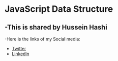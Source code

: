 # JavaScript Data Structure

## -This is shared by Hussein Hashi

-Here is the links of my Social media:

- <a href="https://twitter.com/HusseinKadare2">Twitter</a>
- <a href="https://www.linkedin.com/in/hussein-kadare-8aa1361a8/">LinkedIn</a>
